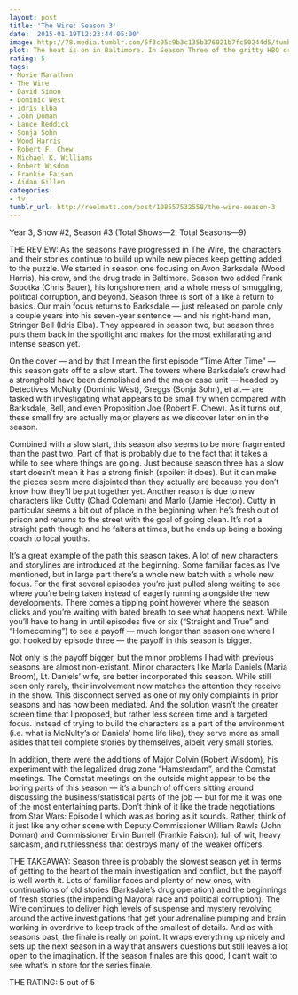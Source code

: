 ```yaml
---
layout: post
title: 'The Wire: Season 3'
date: '2015-01-19T12:23:44-05:00'
image: http://78.media.tumblr.com/5f3c05c9b3c135b376021b7fc50244d5/tumblr_inline_nicgq3USnM1r46ger.jpg
plot: The heat is on in Baltimore. In Season Three of the gritty HBO drama series, the war on crime is being lost… at a highly inconvenient time. It’s an election year, and a desperate mayor calls for an end to the drug wars and the rising body count.
rating: 5
tags:
- Movie Marathon
- The Wire
- David Simon
- Dominic West
- Idris Elba
- John Doman
- Lance Reddick
- Sonja Sohn
- Wood Harris
- Robert F. Chew
- Michael K. Williams
- Robert Wisdom
- Frankie Faison
- Aidan Gillen
categories:
- tv
tumblr_url: http://reelmatt.com/post/108557532558/the-wire-season-3
---
```


Year 3, Show #2, Season #3 (Total Shows—2, Total Seasons—9)

THE REVIEW: As the seasons have progressed in The Wire, the characters and their stories continue to build up while new pieces keep getting added to the puzzle. We started in season one focusing on Avon Barksdale (Wood Harris), his crew, and the drug trade in Baltimore. Season two added Frank Sobotka (Chris Bauer), his longshoremen, and a whole mess of smuggling, political corruption, and beyond. Season three is sort of a like a return to basics. Our main focus returns to Barksdale — just released on parole only a couple years into his seven-year sentence — and his right-hand man, Stringer Bell (Idris Elba). They appeared in season two, but season three puts them back in the spotlight and makes for the most exhilarating and intense season yet.

On the cover — and by that I mean the first episode “Time After Time” — this season gets off to a slow start. The towers where Barksdale’s crew had a stronghold have been demolished and the major case unit — headed by Detectives McNulty (Dominic West), Greggs (Sonja Sohn), et al.— are tasked with investigating what appears to be small fry when compared with Barksdale, Bell, and even Proposition Joe (Robert F. Chew). As it turns out, these small fry are actually major players as we discover later on in the season.

Combined with a slow start, this season also seems to be more fragmented than the past two. Part of that is probably due to the fact that it takes a while to see where things are going. Just because season three has a slow start doesn’t mean it has a strong finish (spoiler: it does). But it can make the pieces seem more disjointed than they actually are because you don’t know how they’ll be put together yet. Another reason is due to new characters like Cutty (Chad Coleman) and Marlo (Jamie Hector). Cutty in particular seems a bit out of place in the beginning when he’s fresh out of prison and returns to the street with the goal of going clean. It’s not a straight path though and he falters at times, but he ends up being a boxing coach to local youths.

It’s a great example of the path this season takes. A lot of new characters and storylines are introduced at the beginning. Some familiar faces as I’ve mentioned, but in large part there’s a whole new batch with a whole new focus. For the first several episodes you’re just pulled along waiting to see where you’re being taken instead of eagerly running alongside the new developments. There comes a tipping point however where the season clicks and you’re waiting with bated breath to see what happens next. While you’ll have to hang in until episodes five or six (“Straight and True” and “Homecoming”) to see a payoff — much longer than season one where I got hooked by episode three — the payoff in this season is bigger.

Not only is the payoff bigger, but the minor problems I had with previous seasons are almost non-existant. Minor characters like Marla Daniels (Maria Broom), Lt. Daniels’ wife, are better incorporated this season. While still seen only rarely, their involvement now matches the attention they receive in the show. This disconnect served as one of my only complaints in prior seasons and has now been mediated. And the solution wasn’t the greater screen time that I proposed, but rather less screen time and a targeted focus. Instead of trying to build the characters as a part of the environment (i.e. what is McNulty’s or Daniels’ home life like), they serve more as small asides that tell complete stories by themselves, albeit very small stories.

In addition, there were the additions of Major Colvin (Robert Wisdom), his experiment with the legalized drug zone “Hamsterdam”, and the Comstat meetings. The Comstat meetings on the outside might appear to be the boring parts of this season — it’s a bunch of officers sitting around discussing the business/statistical parts of the job — but for me it was one of the most entertaining parts. Don’t think of it like the trade negotiations from Star Wars: Episode I which was as boring as it sounds. Rather, think of it just like any other scene with Deputy Commissioner William Rawls (John Doman) and Commissioner Ervin Burrell (Frankie Faison): full of wit, heavy sarcasm, and ruthlessness that destroys many of the weaker officers.

THE TAKEAWAY: Season three is probably the slowest season yet in terms of getting to the heart of the main investigation and conflict, but the payoff is well worth it. Lots of familiar faces and plenty of new ones, with continuations of old stories (Barksdale’s drug operation) and the beginnings of fresh stories (the impending Mayoral race and political corruption). The Wire continues to deliver high levels of suspense and mystery revolving around the active investigations that get your adrenaline pumping and brain working in overdrive to keep track of the smallest of details. And as with seasons past, the finale is really on point. It wraps everything up nicely and sets up the next season in a way that answers questions but still leaves a lot open to the imagination. If the season finales are this good, I can’t wait to see what’s in store for the series finale.

THE RATING: 5 out of 5
